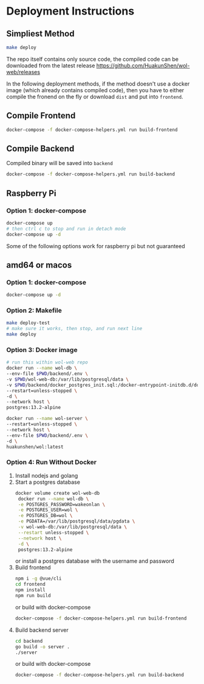 # Deployment Instructions

## Simpliest Method

```bash
make deploy
```

The repo itself contains only source code, the compiled code can be downloaded from the latest release https://github.com/HuakunShen/wol-web/releases

In the following deployment methods, if the method doesn't use a docker image (which already contains compiled code), then you have to either compile the fronend on the fly or download `dist` and put into `frontend`.

## Compile Frontend

```bash
docker-compose -f docker-compose-helpers.yml run build-frontend
```

## Compile Backend

Compiled binary will be saved into `backend`

```bash
docker-compose -f docker-compose-helpers.yml run build-backend
```

## Raspberry Pi

### Option 1: docker-compose

```bash
docker-compose up
# then ctrl c to stop and run in detach mode
docker-compose up -d
```

Some of the following options work for raspberry pi but not guaranteed

## amd64 or macos

### Option 1: docker-compose

```bash
docker-compose up -d
```

### Option 2: Makefile

```bash
make deploy-test
# make sure it works, then stop, and run next line
make deploy
```

### Option 3: Docker image

```bash
# run this within wol-web repo
docker run --name wol-db \
--env-file $PWD/backend/.env \
-v $PWD/wol-web-db:/var/lib/postgresql/data \
-v $PWD/backend/docker_postgres_init.sql:/docker-entrypoint-initdb.d/docker_postgres_init.sql \
--restart=unless-stopped \
-d \
--network host \
postgres:13.2-alpine

docker run --name wol-server \
--restart=unless-stopped \
--network host \
--env-file $PWD/backend/.env \
-d \
huakunshen/wol:latest
```

### Option 4: Run Without Docker

1. Install nodejs and golang
2. Start a postgres database
   ```bash
   docker volume create wol-web-db
    docker run --name wol-db \
    -e POSTGRES_PASSWORD=wakeonlan \
    -e POSTGRES_USER=wol \
    -e POSTGRES_DB=wol \
    -e PGDATA=/var/lib/postgresql/data/pgdata \
    -v wol-web-db:/var/lib/postgresql/data \
    --restart unless-stopped \
    --network host \
    -d \
    postgres:13.2-alpine
   ```
   or install a postgres database with the username and password
3. Build frontend
   ```bash
   npm i -g @vue/cli
   cd frontend
   npm install
   npm run build
   ```
   or build with docker-compose
   ```bash
   docker-compose -f docker-compose-helpers.yml run build-frontend
   ```
4. Build backend server
   ```bash
   cd backend
   go build -o server .
   ./server
   ```
   or build with docker-compose
   ```bash
   docker-compose -f docker-compose-helpers.yml run build-backend
   ```
